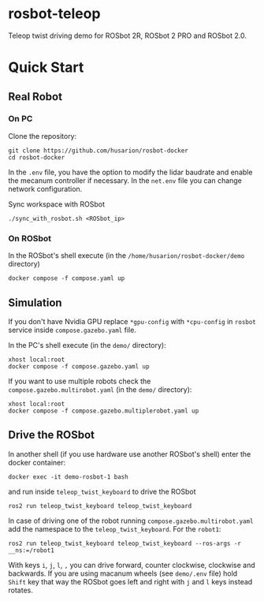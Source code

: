 # rosbot-teleop
Teleop twist driving demo for ROSbot 2R, ROSbot 2 PRO and ROSbot 2.0.

# Quick Start
## Real Robot
### On PC
Clone the repository:
```
git clone https://github.com/husarion/rosbot-docker
cd rosbot-docker
```

In the `.env` file, you have the option to modify the lidar baudrate and enable the mecanum controller if necessary.
In the `net.env` file you can change network configuration.

Sync workspace with ROSbot
```
./sync_with_rosbot.sh <ROSbot_ip>
```

### On ROSbot
In the ROSbot's shell execute (in the `/home/husarion/rosbot-docker/demo` directory)
```
docker compose -f compose.yaml up
```

## Simulation
If you don't have Nvidia GPU replace `*gpu-config` with `*cpu-config` in `rosbot` service inside `compose.gazebo.yaml` file.

In the PC's shell execute (in the `demo/` directory):
```
xhost local:root
docker compose -f compose.gazebo.yaml up
```

If you want to use multiple robots check the `compose.gazebo.multirobot.yaml` (in the `demo/` directory):
```
xhost local:root
docker compose -f compose.gazebo.multiplerobot.yaml up
```

## Drive the ROSbot
In another shell (if you use hardware use another ROSbot's shell) enter the docker container:
```
docker exec -it demo-rosbot-1 bash
```
and run inside `teleop_twist_keyboard` to drive the ROSbot
```
ros2 run teleop_twist_keyboard teleop_twist_keyboard
```

In case of driving one of the robot running `compose.gazebo.multirobot.yaml` add the namespace to the `teleop_twist_keyboard`. For the `robot1`:
```
ros2 run teleop_twist_keyboard teleop_twist_keyboard --ros-args -r __ns:=/robot1
```

With keys `i`, `j`, `l`, `,` you can drive forward, counter clockwise, clockwise and backwards. If you are using macanum wheels (see `demo/.env` file) hold `Shift` key that way the ROSbot goes left and right with `j` and `l` keys instead rotates.
